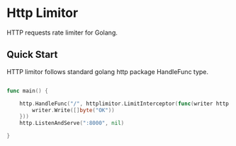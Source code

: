 # Http Limitor

HTTP requests rate limiter for Golang.

## Quick Start

HTTP limitor follows standard golang http package HandleFunc type.

```go

func main() {

    http.HandleFunc("/", httplimitor.LimitInterceptor(func(writer http.ResponseWriter, request *http.Request) {
        writer.Write([]byte("OK"))
    }))
    http.ListenAndServe(":8000", nil)                          

}

```